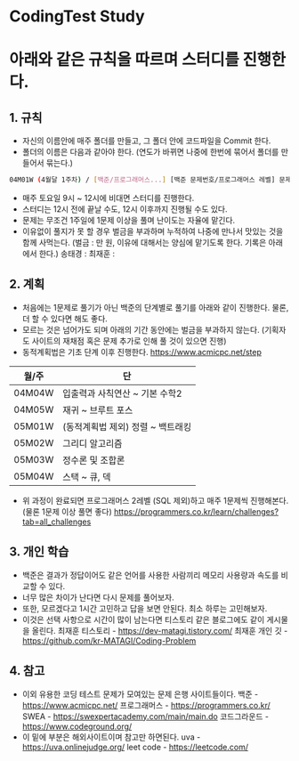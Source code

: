 # CodingTest Study
# 아래와 같은 규칙을 따르며 스터디를 진행한다.

## 1. 규칙

- 자신의 이름안에 매주 폴더를 만들고, 그 폴더 안에 코드파일을 Commit 한다.
- 폴더의 이름은 다음과 같아야 한다. (연도가 바뀌면 나중에 한번에 묶어서 폴더를 만들어서 묶는다.)
 ```sh
 04M01W (4월달 1주차) / [백준/프로그래머스...] [백준 문제번호/프로그래머스 레벨] 문제명
 ```
- 매주 토요일 9시 ~ 12시에 비대면 스터디를 진행한다.
- 스터디는 12시 전에 끝날 수도, 12시 이후까지 진행될 수도 있다.
- 문제는 무조건 1주일에 1문제 이상을 풀며 난이도는 자율에 맡긴다.
- 이유없이 풀지가 못 할 경우 벌금을 부과하며 누적하여 나중에 만나서 맛있는 것을 함께 사먹는다.
(벌금 : 만 원, 이유에 대해서는 양심에 맡기도록 한다. 기록은 아래에서 한다.)
 송태경 : 
 최재훈 : 

## 2. 계획
- 처음에는 1문제로 풀기가 아닌 백준의 단계별로 풀기를 아래와 같이 진행한다. 물론, 더 할 수 있다면 해도 좋다.
- 모르는 것은 넘어가도 되며 아래의 기간 동안에는 벌금을 부과하지 않는다.
 (기획자도 사이트의 재채점 혹은 문제 추가로 인해 풀 것이 있으면 진행)
- 동적계획법은 기초 단계 이후 진행한다. 
  https://www.acmicpc.net/step

| 월/주 | 단 |
| ------ | ------ |
| 04M04W | 입출력과 사칙연산 ~ 기본 수학2 |
| 04M05W | 재귀 ~ 브루트 포스 |
| 05M01W | (동적계획법 제외) 정렬 ~ 백트래킹 |
| 05M02W | 그리디 알고리즘 |
| 05M03W | 정수론 및 조합론 |
| 05M04W | 스택 ~ 큐, 덱 |

-  위 과정이 완료되면 프로그래머스 2레벨 (SQL 제외)하고 매주 1문제씩 진행해본다. (물론 1문제 이상 풀면 좋다)
 https://programmers.co.kr/learn/challenges?tab=all_challenges

## 3. 개인 학습
 - 백준은 결과가 정답이어도 같은 언어를 사용한 사람끼리 메모리 사용량과 속도를 비교할 수 있다.
 - 너무 많은 차이가 난다면 다시 문제를 풀어보자.
 - 또한, 모르겠다고 1시간 고민하고 답을 보면 안된다. 최소 하루는 고민해보자.
 - 이것은 선택 사항으로 시간이 많이 남는다면 티스토리 같은 블로그에도 같이 게시물을 올린다.
 최재훈 티스토리 - https://dev-matagi.tistory.com/
 최재훈 개인 깃 - https://github.com/kr-MATAGI/Coding-Problem

## 4. 참고
 - 이외 유용한 코딩 테스트 문제가 모여있는 문제 은행 사이트들이다.
    백준 - https://www.acmicpc.net/
    프로그래머스 - https://programmers.co.kr/
    SWEA - https://swexpertacademy.com/main/main.do
    코드그라운드 - https://www.codeground.org/
- 이 밑에 부분은 해외사이트이며 참고만 하면된다.
    uva - https://uva.onlinejudge.org/
    leet code - https://leetcode.com/
